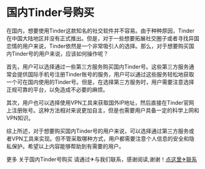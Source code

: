 # 国内Tinder号购买

在国内，想要使用Tinder这款知名的社交软件并不容易。由于种种原因，Tinder在中国大陆地区并没有正式推出。但是，对于一些想要拓展社交圈子或者寻找异国恋情的用户来说，Tinder依然是一个非常吸引人的选择。那么，对于想要购买国内Tinder号的用户来说，应该如何操作呢？

首先，用户可以选择通过一些第三方服务购买国内Tinder号。这些第三方服务通常会提供国际手机号注册Tinder账号的服务，用户可以通过这些服务轻松地获取一个可在国内使用的Tinder号。但是，在选择第三方服务时，用户需要注意选择正规可靠的平台，以免造成不必要的麻烦。

其次，用户也可以选择使用VPN工具来获取国外IP地址，然后直接在Tinder官网上注册账号。这种方法相对来说更加自主，但是也需要用户具备一定的科学上网和VPN知识。

综上所述，对于想要购买国内Tinder号的用户来说，可以选择通过第三方服务或者VPN工具来实现。但不管采取哪种方式，用户都需要注意个人信息的安全和隐私保护。希望以上内容能够帮助到有需要的用户。

更多 关于国内Tinder号购买 请通过✈与我们联系，感谢阅读,谢谢！[点这里✈联系](https://a.k02.cc)